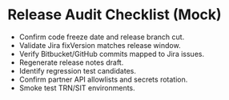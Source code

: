 # Release Audit Checklist (Mock)
- Confirm code freeze date and release branch cut.
- Validate Jira fixVersion matches release window.
- Verify Bitbucket/GitHub commits mapped to Jira issues.
- Regenerate release notes draft.
- Identify regression test candidates.
- Confirm partner API allowlists and secrets rotation.
- Smoke test TRN/SIT environments.
